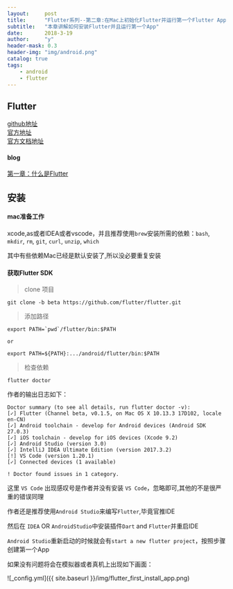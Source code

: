 ```yaml
---
layout:     post
title:      "Flutter系列--第二章:在Mac上初始化Flutter并运行第一个Flutter App"
subtitle:   "本章讲解如何安装Flutter并且运行第一个App"
date:       2018-3-19
author:     "y"
header-mask: 0.3
header-img: "img/android.png"
catalog: true
tags:
    - android
    - flutter
---
```

## Flutter

[github地址](https://github.com/flutter/flutter)<br>
[官方地址](https://flutter.io/)<br>
[官方文档地址](https://flutter.io/docs/)<br>


#### blog

[第一章：什么是Flutter](https://7449.github.io/2018/03/19/Android_Flutter_INIT/)<br>

## 安装

#### mac准备工作

xcode,as或者IDEA或者vscode，并且推荐使用`brew`安装所需的依赖：`bash`, `mkdir`, `rm`, `git`, `curl`, `unzip`, `which`

其中有些依赖Mac已经是默认安装了,所以没必要重复安装

#### 获取Flutter SDK

> clone 项目

    git clone -b beta https://github.com/flutter/flutter.git 
    
> 添加路径

    export PATH=`pwd`/flutter/bin:$PATH
    
    or
    
    export PATH=${PATH}:.../android/flutter/bin:$PATH


> 检查依赖

    flutter doctor


作者的输出日志如下：

	Doctor summary (to see all details, run flutter doctor -v):
	[✓] Flutter (Channel beta, v0.1.5, on Mac OS X 10.13.3 17D102, locale en-CN)
	[✓] Android toolchain - develop for Android devices (Android SDK 27.0.3)
	[✓] iOS toolchain - develop for iOS devices (Xcode 9.2)
	[✓] Android Studio (version 3.0)
	[✓] IntelliJ IDEA Ultimate Edition (version 2017.3.2)
	[!] VS Code (version 1.20.1)
	[✓] Connected devices (1 available)
	
	! Doctor found issues in 1 category.


这里 `VS Code` 出现感叹号是作者并没有安装 `VS Code`，忽略即可,其他的不是很严重的错误同理

作者还是推荐使用`Android Studio`来编写`Flutter`,毕竟官推IDE


然后在 `IDEA` OR `AndroidStudio`中安装插件`Dart` and `Flutter`并重启IDE

`Android Studio`重新启动的时候就会有`start a new flutter project`，按照步骤创建第一个App


如果没有问题将会在模拟器或者真机上出现如下画面：

![_config.yml]({{ site.baseurl }}/img/flutter_first_install_app.png)
